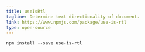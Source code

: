 ```yaml
---
title: useIsRtl
tagline: Determine text directionality of document.
link: https://www.npmjs.com/package/use-is-rtl
type: open-source
---
```


```
npm install --save use-is-rtl
```

